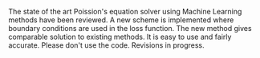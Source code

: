 The state of the art Poission's equation solver using Machine Learning methods have been reviewed. A new scheme is implemented where boundary conditions are used in the loss function. The new method gives comparable solution to existing methods. It is easy to use and fairly accurate.
Please don't use the code. Revisions in progress.
